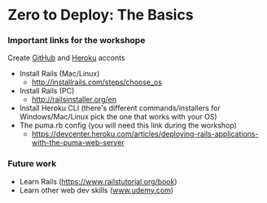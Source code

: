 # Zero to Deploy: The Basics

### Important links for the workshope

Create [GitHub](https://github.com/) and [Heroku](https://www.heroku.com/) acconts

- Install Rails (Mac/Linux)
    - http://installrails.com/steps/choose_os
- Install Rails (PC)
    - http://railsinstaller.org/en
- Install Heroku CLI (there's different commands/installers for Windows/Mac/Linux pick the one that works with your OS)
- The puma.rb config (you will need this link during the workshop)
    - https://devcenter.heroku.com/articles/deploying-rails-applications-with-the-puma-web-server
    
    
### Future work

- Learn Rails (https://www.railstutorial.org/book)
- Learn other web dev skills (www.udemy.com)
